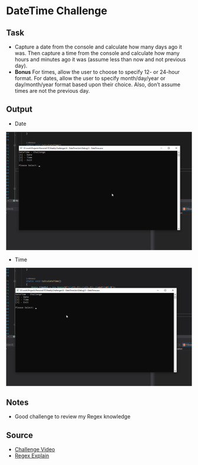 # DateTime Challenge

## Task
- Capture a date from the console and calculate how many days ago it was. Then capture a time from the console and calculate how many hours and minutes ago it was (assume less than now and not previous day). 
- **Bonus** For times, allow the user to choose to specify 12- or 24-hour format. For dates, allow the user to specify month/day/year or day/month/year format based upon their choice. Also, don’t assume times are not the previous day.

## Output

- Date 

![Date Output](./output1.gif)

- Time

![Time Output](./output2.gif)

## Notes

- Good challenge to review my Regex knowledge

## Source

- [Challenge Video](https://www.youtube.com/watch?v=vMHh35slMeE&list=PLLWMQd6PeGY1VcJGocm1wwtFCZUrh2sc9&index=6)
- [Regex Explain](http://rick.measham.id.au/paste/explain.pl?regex=%5E%28%5Cd%7B1%2C2%7D%29-%28%5Cd%7B1%2C2%7D%29-%28%5Cd%7B1%2C4%7D%29%24)
